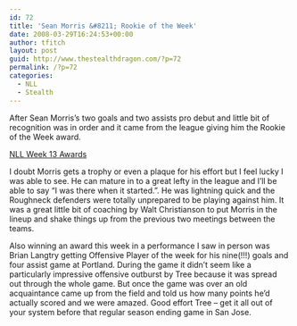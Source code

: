 ```yaml
---
id: 72
title: 'Sean Morris &#8211; Rookie of the Week'
date: 2008-03-29T16:24:53+00:00
author: tfitch
layout: post
guid: http://www.thestealthdragon.com/?p=72
permalink: /?p=72
categories:
  - NLL
  - Stealth
---
```

After Sean Morris&#8217;s two goals and two assists pro debut and little bit of recognition was in order and it came from the league giving him the Rookie of the Week award.

[NLL Week 13 Awards](http://www.nll.com/article.php?id=3395)

I doubt Morris gets a trophy or even a plaque for his effort but I feel lucky I was able to see. He can mature in to a great lefty in the league and I&#8217;ll be able to say &#8220;I was there when it started.&#8221;. He was lightning quick and the Roughneck defenders were totally unprepared to be playing against him. It was a great little bit of coaching by Walt Christianson to put Morris in the lineup and shake things up from the previous two meetings between the teams.

Also winning an award this week in a performance I saw in person was Brian Langtry getting Offensive Player of the week for his nine(!!!) goals and four assist game at Portland. During the game it didn&#8217;t seem like a particularly impressive offensive outburst by Tree because it was spread out through the whole game. But once the game was over an old acquaintance came up from the field and told us how many points he&#8217;d actually scored and we were amazed. Good effort Tree &#8211; get it all out of your system before that regular season ending game in San Jose.